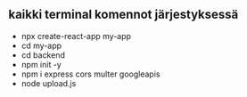 ## kaikki terminal komennot järjestyksessä

- npx create-react-app my-app
- cd my-app
- cd backend
- npm init -y
- npm i express cors multer googleapis
- node upload.js
